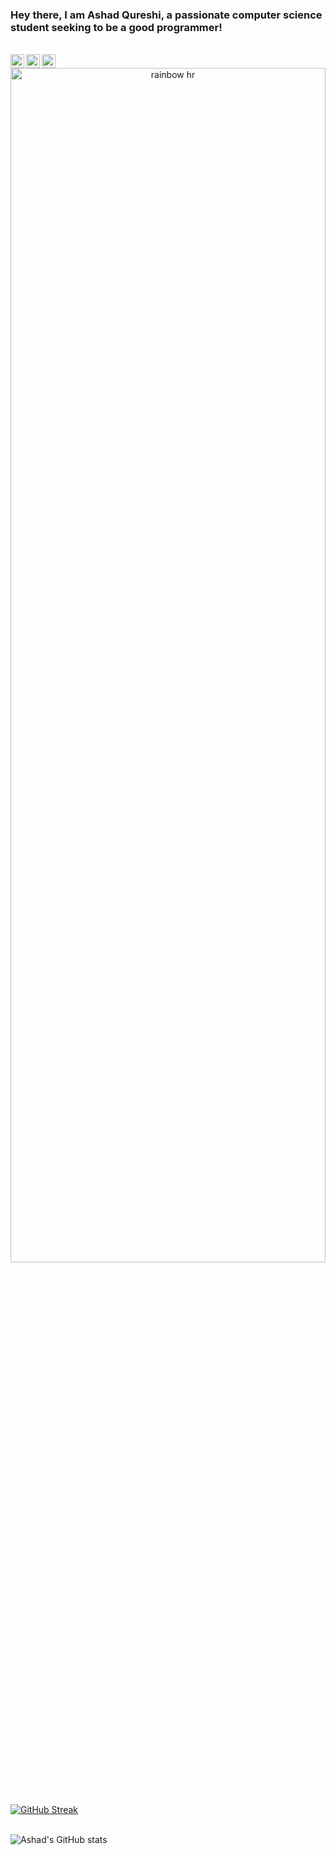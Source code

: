 ### Hey there, I am Ashad Qureshi, a passionate computer science student seeking to be a good programmer!
<br />

<a href="https://www.instagram.com/ashadabdullah_/">
  <img align="left" alt="Ashad's Instagram" width="22px" src="https://raw.githubusercontent.com/hussainweb/hussainweb/main/icons/instagram.png" />
</a>
<a href="https://twitter.com/#Ashadqu7">
  <img align="left" alt="Asahd Qureshi | Twitter" width="22px" src="https://raw.githubusercontent.com/peterthehan/peterthehan/master/assets/twitter.svg" />
</a>
<a href="https://www.linkedin.com/in/ashad-qureshi-65b65a219/">
  <img align="left" alt="Ashad's LinkedIn" width="22px" src="https://raw.githubusercontent.com/peterthehan/peterthehan/master/assets/linkedin.svg" />
</a>
<div align="center">
  <img src="https://raw.githubusercontent.com/codinasion/codinasion/master/image/rainbow-hr.png" alt="rainbow hr" width="100%" height="70%">
</div>

<br />
<br />


[![GitHub Streak](https://github-readme-streak-stats.herokuapp.com/?user=Ashad001&theme=dark)](https://git.io/streak-stats)
<br />
<br />




![Ashad's GitHub stats](https://github-readme-stats.vercel.app/api?username=Ashad001&show_icons=true&theme=radical)
<br />
